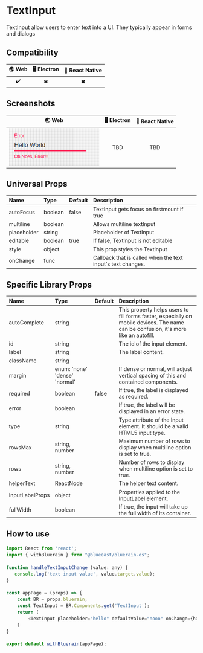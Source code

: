 # TextInput

TextInput allow users to enter text into a UI. They typically appear in forms and dialogs

## Compatibility

| 🌏 Web | 🖥 Electron | 📱 React Native |
| :----: | :---------: | :-------------: |
| ✔️      | ✖            | ✖              |

## Screenshots

| 🌏 Web | 🖥 Electron | 📱 React Native |
| :---: | :--------: | :------------: |
| ![web image](./screenshots/TextInput.png) |    TBD   | TBD |

## Universal Props

| Name | Type | Default | Description |
|:-----|:-----|:--------|:------------|
| autoFocus | boolean | false | TextInput gets focus on firstmount if true |
| multiline | boolean | | Allows multiline textInput |
| placeholder | string | | Placeholder of TextInput |
| editable | boolean |true | If false, TextInput is not editable |
| style | object | | This prop styles the TextInput |
| onChange | func | | Callback that is called when the text input's text changes. |

## Specific Library Props

| Name | Type | Default | Description |
|:-----|:-----|:--------|:------------|
| autoComplete | string |  | This property helps users to fill forms faster, especially on mobile devices. The name can be confusion, it's more like an autofill.  |
| id | string | | The id of the input element. |
| label | string | | The label content.|
| className | string | |  |
| margin | enum: 'none' 'dense' 'normal' | | If dense or normal, will adjust vertical spacing of this and contained components. |
| required | boolean | false | If true, the label is displayed as required. |
| error | boolean | | If true, the label will be displayed in an error state. |
| type | string | | Type attribute of the Input element. It should be a valid HTML5 input type. |
| rowsMax | string, number | | Maximum number of rows to display when multiline option is set to true. |
| rows | string, number | | Number of rows to display when multiline option is set to true. |
| helperText | ReactNode | | The helper text content. |
| InputLabelProps | object | | Properties applied to the InputLabel element. |
| fullWidth | boolean | | If true, the input will take up the full width of its container. |

## How to use

```JavaScript
import React from 'react';
import { withBluerain } from "@blueeast/bluerain-os";

function handleTextInputChange (value: any) {
   console.log('text input value', value.target.value);
}

const appPage = (props) => {
    const BR = props.bluerain;
    const TextInput = BR.Components.get('TextInput');
    return (
        <TextInput placeholder="hello" defaultValue="nooo" onChange={handleTextInputChange} autoComplete="Hello World !!" autoFocus={true} />
    )
}

export default withBluerain(appPage);
```
